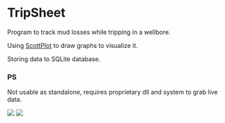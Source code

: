 # TripSheet

<p>Program to track mud losses while tripping in a wellbore.</p>
<p>Using <a href="https://scottplot.net/">ScottPlot</a> to draw graphs to visualize it.</p>
<p>Storing data to SQLite database.</p>
<h3>PS</h3>
<p>Not usable as standalone, requires proprietary dll and system to grab live data.</p>

<img src="https://user-images.githubusercontent.com/73751609/172475530-e90c6e29-4f7d-400d-a337-269af05b7de2.png">
<img src="https://user-images.githubusercontent.com/73751609/172475657-cd5948d7-047f-468b-8afe-6768001574dd.png">
